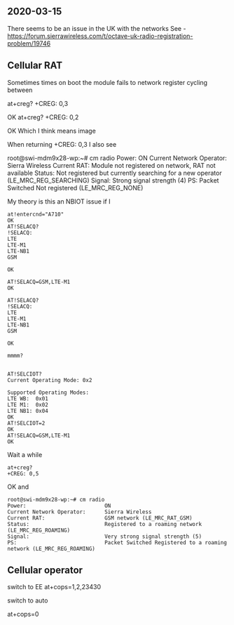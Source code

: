 ## 2020-03-15
There seems to be an issue in the UK with the networks
See - https://forum.sierrawireless.com/t/octave-uk-radio-registration-problem/19746

## Cellular RAT
Sometimes times on boot the module fails to network register cycling between

at+creg?
+CREG: 0,3

OK
at+creg?
+CREG: 0,2

OK
Which I think means
image

When returning +CREG: 0,3 I also see

root@swi-mdm9x28-wp:~# cm radio
Power:                         ON
Current Network Operator:      Sierra Wireless
Current RAT:                   Module not registered on network, RAT not available
Status:                        Not registered but currently searching for a new operator (LE_MRC_REG_SEARCHING)
Signal:                        Strong signal strength (4)
PS:                            Packet Switched Not registered (LE_MRC_REG_NONE)


My theory is this an NBIOT issue if I

```
at!entercnd="A710"
OK
AT!SELACQ?
!SELACQ:
LTE
LTE-M1
LTE-NB1
GSM

OK

AT!SELACQ=GSM,LTE-M1
OK

AT!SELACQ?
!SELACQ:
LTE
LTE-M1
LTE-NB1
GSM

OK

mmmm?


AT!SELCIOT?
Current Operating Mode: 0x2

Supported Operating Modes:
LTE WB:  0x01
LTE M1:  0x02
LTE NB1: 0x04
OK
AT!SELCIOT=2
OK
AT!SELACQ=GSM,LTE-M1
OK
```

Wait a while

```
at+creg?
+CREG: 0,5
```

OK
and

```
root@swi-mdm9x28-wp:~# cm radio
Power:                         ON
Current Network Operator:      Sierra Wireless
Current RAT:                   GSM network (LE_MRC_RAT_GSM)
Status:                        Registered to a roaming network (LE_MRC_REG_ROAMING)
Signal:                        Very strong signal strength (5)
PS:                            Packet Switched Registered to a roaming network (LE_MRC_REG_ROAMING)
```

## Cellular operator
switch to EE
at+cops=1,2,23430

switch to auto

at+cops=0


